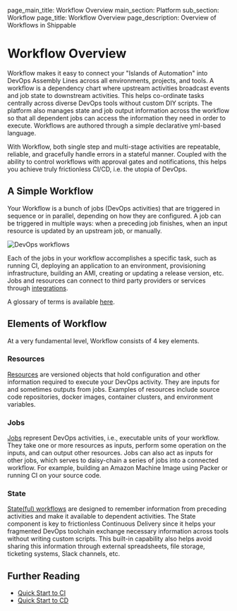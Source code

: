 page_main_title: Workflow Overview
main_section: Platform
sub_section: Workflow
page_title: Workflow Overview
page_description: Overview of Workflows in Shippable

# Workflow Overview

Workflow makes it easy to connect your "Islands of Automation" into DevOps Assembly Lines across all environments, projects, and tools. A workflow is a dependency chart where upstream activities broadcast events and job state to downstream activities. This helps co-ordinate tasks centrally across diverse DevOps tools without custom DIY scripts. The platform also manages state and job output information across the workflow so that all dependent jobs can access the information they need in order to execute.  Workflows are authored through a simple declarative yml-based language.

With Workflow, both single step and multi-stage activities are repeatable, reliable, and gracefully handle errors in a stateful manner. Coupled with the ability to control workflows with approval gates and notifications, this helps you achieve truly frictionless CI/CD, i.e. the utopia of DevOps.

## A Simple Workflow

Your Workflow is a bunch of jobs (DevOps activities) that are triggered in sequence or in parallel, depending on how they are configured. A job can be triggered in multiple ways: when a preceding job finishes, when an input resource is updated by an upstream job, or manually.

<img src="/images/pipelines-structure.png" style="vertical-align: middle;display: block;margin-left: auto;margin-right: auto;" alt="DevOps workflows">

Each of the jobs in your workflow accomplishes a specific task, such as running CI, deploying an application to an environment, provisioning infrastructure, building an AMI, creating or updating a release version, etc. Jobs and resources can connect to third party providers or services through [integrations](/platform/integration/overview/).

A glossary of terms is available [here](/platform/tutorial/glossary/).

## Elements of Workflow
At a very fundamental level, Workflow consists of 4 key elements.

<a name="resource"></a>
### Resources
[Resources](/platform/workflow/resource/overview/) are versioned objects that hold configuration and other information required to execute your DevOps activity. They are inputs for and sometimes outputs from jobs. Examples of resources include source code repositories, docker images, container clusters, and environment variables.

<a name="job"></a>
### Jobs
[Jobs](/platform/workflow/job/overview/) represent DevOps activities, i.e., executable units of your workflow. They take one or more resources as inputs, perform some operation on the inputs, and can output other resources. Jobs can also act as inputs for other jobs, which serves to daisy-chain a series of jobs into a connected workflow. For example, building an Amazon Machine Image using Packer or running CI on your source code.

<a name="state"></a>
### State

[State(ful) workflows](/platform/workflow/state/overview/) are designed to remember information from preceding activities and make it available to dependent activities. The State component is key to frictionless Continuous Delivery since it helps your fragmented DevOps toolchain exchange necessary information across tools without writing custom scripts. This built-in capability also helps avoid sharing this information through external spreadsheets, file storage, ticketing systems, Slack channels, etc.


## Further Reading
* [Quick Start to CI](/getting-started/ci-sample)
* [Quick Start to CD](/getting-started/cd-sample)
